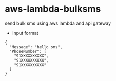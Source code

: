 # aws-lambda-bulksms
send bulk sms using aws lambda and api gateway

* input format
```
{
  "Message": "hello sms",
  "PhoneNumber": [
    "91XXXXXXXXXX",
    "91XXXXXXXXXX",
    "91XXXXXXXXXX"
  ]
}

```
